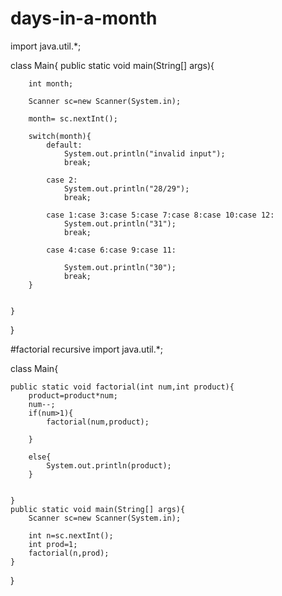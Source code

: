 # days-in-a-month
import java.util.*;

class Main{
    public static void main(String[] args){
        
        int month;
        
        Scanner sc=new Scanner(System.in);
        
        month= sc.nextInt();
        
        switch(month){
            default:
                System.out.println("invalid input");
                break;
            
            case 2:
                System.out.println("28/29");
                break;
                
            case 1:case 3:case 5:case 7:case 8:case 10:case 12:
                System.out.println("31");
                break;
            
            case 4:case 6:case 9:case 11:
                
                System.out.println("30");
                break;
        }
        
        
    }
}

#factorial recursive 
import java.util.*;

class Main{
    
    public static void factorial(int num,int product){
        product=product*num;
        num--;
        if(num>1){
            factorial(num,product);
            
        }
        
        else{
            System.out.println(product);
        }
        
        
    }
    public static void main(String[] args){
        Scanner sc=new Scanner(System.in);
        
        int n=sc.nextInt();
        int prod=1;
        factorial(n,prod);
    }
}

